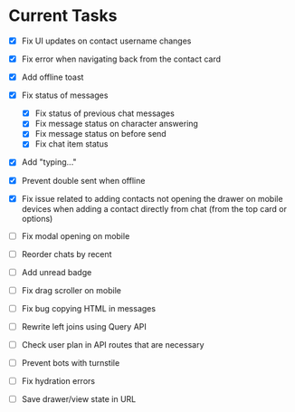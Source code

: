 # Current Tasks

- [X] Fix UI updates on contact username changes
- [x] Fix error when navigating back from the contact card
- [x] Add offline toast
- [x] Fix status of messages
  - [x] Fix status of previous chat messages
  - [x] Fix message status on character answering
  - [x] Fix message status on before send
  - [x] Fix chat item status
- [x] Add "typing..."
- [x] Prevent double sent when offline
- [x] Fix issue related to adding contacts not opening the drawer on mobile devices when adding a contact directly from chat (from the top card or options)
- [ ] Fix modal opening on mobile
- [ ] Reorder chats by recent
- [ ] Add unread badge
- [ ] Fix drag scroller on mobile
- [ ] Fix bug copying HTML in messages
- [ ] Rewrite left joins using Query API
- [ ] Check user plan in API routes that are necessary
- [ ] Prevent bots with turnstile
- [ ] Fix hydration errors

- [ ] Save drawer/view state in URL
